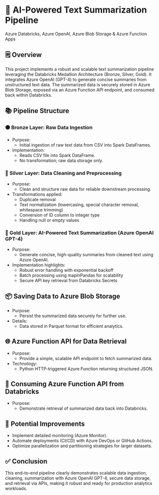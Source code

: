 # 📘 AI-Powered Text Summarization Pipeline
Azure Databricks, Azure OpenAI, Azure Blob Storage & Azure Function Apps

## 🗒️ Overview
This project implements a robust and scalable text summarization pipeline leveraging the Databricks Medallion Architecture (Bronze, Silver, Gold). It integrates Azure OpenAI (GPT-4) to generate concise summaries from unstructured text data. The summarized data is securely stored in Azure Blob Storage, exposed via an Azure Function API endpoint, and consumed back within Databricks.

## 📚 Pipeline Structure
### 🟤 Bronze Layer: Raw Data Ingestion
 - Purpose:
   * Initial ingestion of raw text data from CSV into Spark DataFrames.
 - Implementation:
   * Reads CSV file into Spark DataFrame.
   * No transformation; raw data storage only.

### 🥈 Silver Layer: Data Cleaning and Preprocessing
 - Purpose:
   * Clean and structure raw data for reliable downstream processing.
 - Transformations applied:
   * Duplicate removal
   * Text normalization (lowercasing, special character removal, whitespace trimming)
   * Conversion of ID column to integer type
   * Handling null or empty values

### 🥇 Gold Layer: AI-Powered Text Summarization (Azure OpenAI GPT-4)
 - Purpose:
   * Generate concise, high-quality summaries from cleaned text using Azure OpenAI.
 - Implementation highlights:
   * Robust error handling with exponential backoff
   * Batch processing using mapInPandas for scalability
   * Secure API key retrieval from Databricks Secrets

## 📦 Saving Data to Azure Blob Storage
 - Purpose:
   * Persist the summarized data securely for further use.
 - Details:
   * Data stored in Parquet format for efficient analytics.

## 🌐 Azure Function API for Data Retrieval
 - Purpose:
   * Provide a simple, scalable API endpoint to fetch summarized data.
 - Technology:
   * Python HTTP-triggered Azure Function returning structured JSON.
## 🔄 Consuming Azure Function API from Databricks
 - Purpose:
   * Demonstrate retrieval of summarized data back into Databricks.
## 🚧 Potential Improvements
 - Implement detailed monitoring (Azure Monitor).
 - Automate deployments (CI/CD) with Azure DevOps or GitHub Actions.
 - Optimize parallelization and partitioning strategies for larger datasets.
## ✅ Conclusion
This end-to-end pipeline clearly demonstrates scalable data ingestion, cleaning, summarization with Azure OpenAI GPT-4, secure data storage, and retrieval via APIs, making it robust and ready for production analytics workloads.
